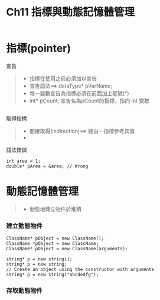 # Ch11 指標與動態記憶體管理
```

```

# 指標(pointer) 

宣告
>* 指標在使用之前必須加以宣告
>* 宣告語法==> dataType* pVarName;
>* 每一變數宣告為指標必須在前面加上星號(*)
>* int* pCount; 宣告名為pCount的指標，指向 int 變數
```

```

取得指標
>* 間接取得(indirection)==> 經由一指標參考其值
>* 

語法錯誤
```
int area = 1;
double* pArea = &area; // Wrong
```

# 動態記憶體管理

>* 動態地建立物件於堆積

###  建立動態物件
```
ClassName* pObject = new ClassName(); 
ClassName *pObject = new ClassName;
ClassName* pObject = new ClassName(arguments);
```
```
string* p = new string();  
string* p = new string;
// Create an object using the constructor with arguments
string* p = new string("abcdedfg"); 
```

### 存取動態物件
```


```
